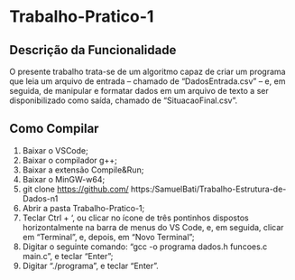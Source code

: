 # Trabalho-Pratico-1

## Descrição da Funcionalidade
O presente trabalho trata-se de um algoritmo capaz de criar um programa que leia um arquivo de entrada – chamado de “DadosEntrada.csv” – e, em seguida, de manipular e formatar dados em um arquivo de texto a ser disponibilizado como saída, chamado de “SituacaoFinal.csv”.

## Como Compilar
1. Baixar o VSCode;
2. Baixar o compilador g++;
3. Baixar a extensão Compile&Run;
4. Baixar o MinGW-w64;
5. git clone https://github.com/ https:/SamuelBati/Trabalho-Estrutura-de-Dados-n1 
6. Abrir a pasta Trabalho-Pratico-1;
7. Teclar Ctrl + ‘, ou clicar no ícone de três pontinhos dispostos horizontalmente na barra de menus do VS Code, e, em seguida, clicar em “Terminal”, e, depois, em “Novo Terminal”;
8. Digitar o seguinte comando: “gcc -o programa dados.h funcoes.c main.c”, e teclar “Enter”;
9. Digitar “./programa”, e teclar “Enter”.

